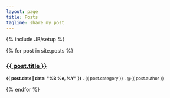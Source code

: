 ```yaml
---
layout: page
title: Posts
tagline: share my post
---
```

{% include JB/setup %}

<div>
{% for post in site.posts %}  
    <h3><a href="{{ post.url }}">{{ post.title }}</a></h3>
    <p><small><strong>{{ post.date | date: "%B %e, %Y" }}</strong> . {{ post.category }} . <span class="author" >@{{ post.author }}</span><a href="{{ BASE_PATH }}{{ post.url }}#disqus_thread"></a></small></p>
{% endfor %}  
</div>